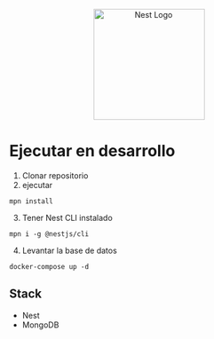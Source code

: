 <p align="center">
  <a href="http://nestjs.com/" target="blank"><img src="https://nestjs.com/img/logo-small.svg" width="200" alt="Nest Logo" /></a>
</p>

# Ejecutar en desarrollo

1. Clonar repositorio
2. ejecutar

```
mpn install
```

3. Tener Nest CLI instalado

```
mpn i -g @nestjs/cli
```

4. Levantar la base de datos
   
```
docker-compose up -d
```

## Stack
* Nest
* MongoDB